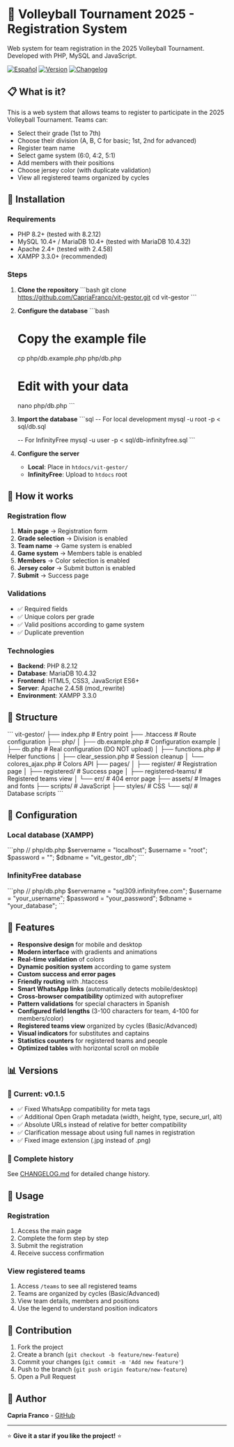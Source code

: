 # 🏐 Volleyball Tournament 2025 - Registration System

Web system for team registration in the 2025 Volleyball Tournament. Developed with PHP, MySQL and JavaScript.

[![Español](https://img.shields.io/badge/Español-README.md-blue)](README.md)
[![Version](https://img.shields.io/badge/version-v0.1.5-green)](CHANGELOG.md)
[![Changelog](https://img.shields.io/badge/changelog-view%20history-blue)](CHANGELOG.md)

## 📋 What is it?

This is a web system that allows teams to register to participate in the 2025 Volleyball Tournament. Teams can:

- Select their grade (1st to 7th)
- Choose their division (A, B, C for basic; 1st, 2nd for advanced)
- Register team name
- Select game system (6:0, 4:2, 5:1)
- Add members with their positions
- Choose jersey color (with duplicate validation)
- View all registered teams organized by cycles

## 🚀 Installation

### Requirements
- PHP 8.2+ (tested with 8.2.12)
- MySQL 10.4+ / MariaDB 10.4+ (tested with MariaDB 10.4.32)
- Apache 2.4+ (tested with 2.4.58)
- XAMPP 3.3.0+ (recommended)

### Steps

1. **Clone the repository**
   \`\`\`bash
   git clone https://github.com/CapriaFranco/vit-gestor.git
   cd vit-gestor
   \`\`\`

2. **Configure the database**
   \`\`\`bash
   # Copy the example file
   cp php/db.example.php php/db.php
   
   # Edit with your data
   nano php/db.php
   \`\`\`

3. **Import the database**
   \`\`\`sql
   -- For local development
   mysql -u root -p < sql/db.sql
   
   -- For InfinityFree
   mysql -u user -p < sql/db-infinityfree.sql
   \`\`\`

4. **Configure the server**
   - **Local**: Place in `htdocs/vit-gestor/`
   - **InfinityFree**: Upload to `htdocs` root

## 🎯 How it works

### Registration flow

1. **Main page** → Registration form
2. **Grade selection** → Division is enabled
3. **Team name** → Game system is enabled
4. **Game system** → Members table is enabled
5. **Members** → Color selection is enabled
6. **Jersey color** → Submit button is enabled
7. **Submit** → Success page

### Validations

- ✅ Required fields
- ✅ Unique colors per grade
- ✅ Valid positions according to game system
- ✅ Duplicate prevention

### Technologies

- **Backend**: PHP 8.2.12
- **Database**: MariaDB 10.4.32
- **Frontend**: HTML5, CSS3, JavaScript ES6+
- **Server**: Apache 2.4.58 (mod_rewrite)
- **Environment**: XAMPP 3.3.0

## 📁 Structure

\`\`\`
vit-gestor/
├── index.php              # Entry point
├── .htaccess              # Route configuration
├── php/
│   ├── db.example.php     # Configuration example
│   ├── db.php             # Real configuration (DO NOT upload)
│   ├── functions.php      # Helper functions
│   ├── clear_session.php  # Session cleanup
│   └── colores_ajax.php   # Colors API
├── pages/
│   ├── register/          # Registration page
│   ├── registered/        # Success page
│   ├── registered-teams/  # Registered teams view
│   └── err/               # 404 error page
├── assets/                # Images and fonts
├── scripts/               # JavaScript
├── styles/                # CSS
└── sql/                   # Database scripts
\`\`\`

## 🔧 Configuration

### Local database (XAMPP)

\`\`\`php
// php/db.php
$servername = "localhost";
$username = "root";
$password = "";
$dbname = "vit_gestor_db";
\`\`\`

### InfinityFree database

\`\`\`php
// php/db.php
$servername = "sql309.infinityfree.com";
$username = "your_username";
$password = "your_password";
$dbname = "your_database";
\`\`\`

## 🎨 Features

- **Responsive design** for mobile and desktop
- **Modern interface** with gradients and animations
- **Real-time validation** of colors
- **Dynamic position system** according to game system
- **Custom success and error pages**
- **Friendly routing** with .htaccess
- **Smart WhatsApp links** (automatically detects mobile/desktop)
- **Cross-browser compatibility** optimized with autoprefixer
- **Pattern validations** for special characters in Spanish
- **Configured field lengths** (3-100 characters for team, 4-100 for members/color)
- **Registered teams view** organized by cycles (Basic/Advanced)
- **Visual indicators** for substitutes and captains
- **Statistics counters** for registered teams and people
- **Optimized tables** with horizontal scroll on mobile

## 📊 Versions

### 🚀 Current: v0.1.5
- ✅ Fixed WhatsApp compatibility for meta tags
- ✅ Additional Open Graph metadata (width, height, type, secure_url, alt)
- ✅ Absolute URLs instead of relative for better compatibility
- ✅ Clarification message about using full names in registration
- ✅ Fixed image extension (.jpg instead of .png)

### 📝 Complete history
See [CHANGELOG.md](CHANGELOG.md) for detailed change history.

## 📱 Usage

### Registration
1. Access the main page
2. Complete the form step by step
3. Submit the registration
4. Receive success confirmation

### View registered teams
1. Access `/teams` to see all registered teams
2. Teams are organized by cycles (Basic/Advanced)
3. View team details, members and positions
4. Use the legend to understand position indicators

## 🤝 Contribution

1. Fork the project
2. Create a branch (`git checkout -b feature/new-feature`)
3. Commit your changes (`git commit -m 'Add new feature'`)
4. Push to the branch (`git push origin feature/new-feature`)
5. Open a Pull Request

## 👥 Author

**Capria Franco** - [GitHub](https://github.com/CapriaFranco)

--- 

⭐ **Give it a star if you like the project!** ⭐
